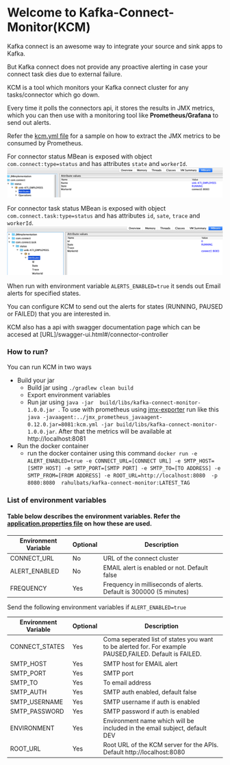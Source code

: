 # Welcome to Kafka-Connect-Monitor(KCM)
Kafka connect is an awesome way to integrate your source and sink apps to Kafka. 

But Kafka connect does not provide any proactive alerting in case your connect task dies due to external failure.

KCM is a tool which monitors your Kafka connect cluster for any tasks/connector which go down.

Every time it polls the connectors api, it stores the results in JMX metrics, which you can then use with a monitoring tool like **Prometheus/Grafana** to send out alerts.

Refer the [kcm.yml file](kcm.yml) for a sample on how to extract the JMX metrics to be consumed by Prometheus.

For connector status MBean is exposed with object `com.connect:type=status` and has attributes `state` and `workerId`.
![Connector status jmx screenshot](connector-status-jmx.png)


For connector task status MBean is exposed with object `com.connect.task:type=status` and has attributes `id`, `sate`, `trace` and `workerId`.
![Connector task status jmx screenshot](connector-task-status-jmx.png)


When run with environment variable `ALERTS_ENABLED=true` it sends out Email alerts for specified states.

You can configure KCM to send out the alerts for states (RUNNING, PAUSED or FAILED) that you are interested in.

KCM also has a api with swagger documentation page which can be accesed at  [URL]/swagger-ui.html#/connector-controller

### How to run?
You can run KCM in two ways

* Build your jar 
  * Build jar using `./gradlew clean build`
  * Export environment variables
  * Run jar using `java -jar  build/libs/kafka-connect-monitor-1.0.0.jar `. To use with prometheus using [jmx-exporter](https://github.com/prometheus/jmx_exporter) run like this `java -javaagent:../jmx_prometheus_javaagent-0.12.0.jar=8081:kcm.yml -jar build/libs/kafka-connect-monitor-1.0.0.jar`. After that the metrics will be available at http://localhost:8081
* Run the docker container 
    * run the docker container using this command `docker run -e ALERT_ENABLED=true -e CONNECT_URL=[CONNECT URL] -e SMTP_HOST=[SMTP HOST] -e SMTP_PORT=[SMTP PORT] -e SMTP_TO=[TO ADDRESS] -e SMTP_FROM=[FROM ADDRESS] -e ROOT_URL=http://localhost:8080  -p 8080:8080  rahulbats/kafka-connect-monitor:LATEST_TAG`



### List of environment variables
#### Table below describes the environment variables. Refer the [application.properties file](src/main/resources/application.properties) on how these are used.
| Environment Variable | Optional | Description |
| --- | --- | --- |
| CONNECT_URL | No | URL of the connect cluster |
| ALERT_ENABLED | No | EMAIL alert is enabled or not. Default false |
| FREQUENCY | Yes | Frequency in milliseconds of alerts. Default is 300000 (5 minutes) |


Send the following environment variables if `ALERT_ENABLED=true`

| Environment Variable | Optional | Description |
| --- | --- | --- |
| CONNECT_STATES | Yes | Coma seperated list of states you want to be alerted for. For example PAUSED,FAILED. Default is FAILED.
| SMTP_HOST | Yes | SMTP host for EMAIL alert|
| SMTP_PORT | Yes | SMTP port |
| SMTP_TO | Yes | To email address |
| SMTP_AUTH | Yes | SMTP auth enabled, default false |
| SMTP_USERNAME | Yes | SMTP username if auth is enabled |
| SMTP_PASSWORD | Yes | SMTP password if auth is enabled |
| ENVIRONMENT | Yes | Environment name which will be included in the email subject, default DEV |
| ROOT_URL | Yes | Root URL of the KCM server for the APIs. Default http://localhost:8080 |
  